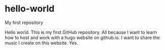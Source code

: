 # hello-world
My first repository

Hello world. This is my first GitHub repository. All because I want to learn how to host and work with a hugo website on github.io. I want to share the music I create on this website.
Yes.
